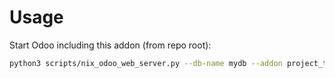 # Usage

Start Odoo including this addon (from repo root):

```bash
python3 scripts/nix_odoo_web_server.py --db-name mydb --addon project_task_default_stage
```
